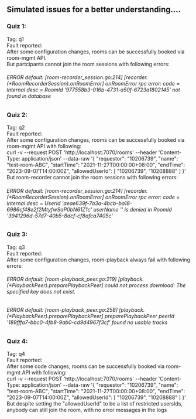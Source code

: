 ## Simulated issues for a better understanding....
### Quiz 1:
Tag: q1 <br>
Fault reported: <br>
After some configuration changes, rooms can be successfully booked via room-mgmt API. <br>
But partcipants cannot join the room sessions with following errors:
###### ERROR default: [room-recorder_session.go:214] [recorder.(*RoomRecorderSession).onRoomError] onRoomError rpc error: code = Internal desc = RoomId '977558b3-016b-4731-a50f-6723a1802145' not found in database

### Quiz 2:
Tag: q2 <br>
Fault reported: <br>
After some configuration changes, rooms can be successfully booked via room-mgmt API with following: <br>
curl -v --request POST 'http://localhost:7070/rooms' 
--header 'Content-Type: application/json' 
--data-raw '{
    "requestor": "10206739",
    "name": "test-room-ABC",
    "startTime": "2021-11-27T00:00:00+08:00",
    "endTime": "2023-09-07T14:00:00Z",
    "allowedUserId": [
        "10206739",
        "10208888"
    ]
}'  <br>
But room-recorder cannot join the room sessions with following errors:
###### ERROR default: [room-recorder_session.go:214] [recorder.(*RoomRecorderSession).onRoomError] onRoomError rpc error: code = Internal desc = UserId 'aeae639f-7a3a-4bcb-ba18-6986cf48e2f2MtyfwSaP0bN61Z1c' userName '' is denied in RoomId '3941296d-57d7-40b5-8dcf-cf8afca7405c'

### Quiz 3:
Tag: q3 <br>
Fault reported: <br>
After some configuration changes, room-playback always fail with following errors:
###### ERROR default: [room-playback_peer.go:219] [playback.(*PlaybackPeer).preparePlaybackPeer] could not process download: The specified key does not exist. 
###### ERROR default: [room-playback_peer.go:258] [playback.(*PlaybackPeer).preparePlaybackPeer] preparePlaybackPeer peerId '189fffa7-bbc0-4fb8-9ab0-cd9d4967f3cf' found no usable tracks 

### Quiz 4:
Tag: q4 <br>
Fault reported: <br>
After some code changes, rooms can be successfully booked via room-mgmt API with following: <br>
curl -v --request POST 'http://localhost:7070/rooms' 
--header 'Content-Type: application/json' 
--data-raw '{
    "requestor": "10206739",
    "name": "test-room-ABC",
    "startTime": "2021-11-27T00:00:00+08:00",
    "endTime": "2023-09-07T14:00:00Z",
    "allowedUserId": [
        "10206739",
        "10208888"
    ]
}'  <br>
But despite setting the "allowedUserId" to be a list of restricted usersIds, anybody can still join the room, with no error messages in the logs
